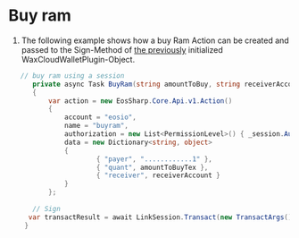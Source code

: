 # Buy ram

1. The following example shows how a buy Ram Action can be created and passed to the Sign-Method of [the previously](https://liquiidio.gitbook.io/unity-plugin-suite/v/wcwunity/examples/example_a) initialized WaxCloudWalletPlugin-Object.

```csharp
   // buy ram using a session
      private async Task BuyRam(string amountToBuy, string receiverAccount  )
      {
          var action = new EosSharp.Core.Api.v1.Action()
          {
              account = "eosio",
              name = "buyram",
              authorization = new List<PermissionLevel>() { _session.Auth },
              data = new Dictionary<string, object>
              {
                      { "payer", "............1" },
                      { "quant", amountToBuyTex },
                      { "receiver", receiverAccount }
              }
          };
		
	  // Sign 
	 var transactResult = await LinkSession.Transact(new TransactArgs() { Action = action });
	}
```
